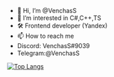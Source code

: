 - 👋 Hi, I’m @VenchasS
- 👀 I’m interested in C#,C++,TS
- 🛠️ Frontend developer (Yandex)
- 📫 How to reach me 
-   Discord: VenchasS#9039
-   Telegram:@VenchasS

<!---
VenchasS/VenchasS is a ✨ special ✨ repository because its `README.md` (this file) appears on your GitHub profile.
You can click the Preview link to take a look at your changes.
--->
[![Top Langs](https://github-readme-stats.vercel.app/api/top-langs/?username=VenchasS&layout=compact&theme=vision-friendly-dark)](https://github.com/anuraghazra/github-readme-stats)
